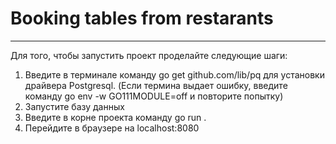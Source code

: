# Booking tables from restarants
---
Для того, чтобы запустить проект проделайте следующие шаги:
1. Введите в терминале команду go get github.com/lib/pq для установки драйвера Postgresql. (Если термина выдает ошибку, введите команду go env -w GO111MODULE=off и повторите попытку)
2. Запустите базу данных
3. Введите в корне проекта команду go run .
4. Перейдите в браузере на localhost:8080
